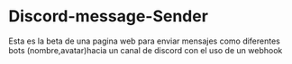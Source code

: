 # Discord-message-Sender
Esta es la beta de una pagina web para enviar mensajes como diferentes bots (nombre,avatar)hacia un canal de discord con el uso de un webhook
